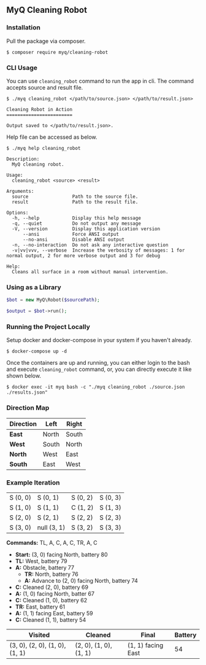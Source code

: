 ## MyQ Cleaning Robot

### Installation

Pull the package via composer.
```shell
$ composer require myq/cleaning-robot
```

### CLI Usage
You can use `cleaning_robot` command to run the app in cli. The command accepts source and result file.
```shell
$ ./myq cleaning_robot </path/to/source.json> </path/to/result.json>

Cleaning Robot in Action
========================

Output saved to </path/to/result.json>.
```

Help file can be accessed as below.
```shell
$ ./myq help cleaning_robot

Description:
  MyQ cleaning robot.

Usage:
  cleaning_robot <source> <result>

Arguments:
  source                Path to the source file.
  result                Path to the result file.

Options:
  -h, --help            Display this help message
  -q, --quiet           Do not output any message
  -V, --version         Display this application version
      --ansi            Force ANSI output
      --no-ansi         Disable ANSI output
  -n, --no-interaction  Do not ask any interactive question
  -v|vv|vvv, --verbose  Increase the verbosity of messages: 1 for normal output, 2 for more verbose output and 3 for debug

Help:
  Cleans all surface in a room without manual intervention.
```

### Using as a Library
```php
$bot = new MyQ\Robot($sourcePath);

$output = $bot->run();
```

### Running the Project Locally
Setup docker and docker-compose in your system if you haven't already.
```shell
$ docker-compose up -d
```

Once the containers are up and running, you can either login to the bash and execute `cleaning_robot` command, or, you can directly execute it like shown below.
```shell
$ docker exec -it myq bash -c "./myq cleaning_robot ./source.json ./results.json"
```

### Direction Map
| Direction | Left | Right |
| --------- | ---- | ----- |
| **East** | North | South |
| **West** | South | North |
| **North** | West | East |
| **South** | East | West |

### Example Iteration
|||||
| ---| --- | --- | --- |
| S (0, 0)  | S (0, 1)  | S (0, 2)  | S (0, 3)  |
| S (1, 0)  | S (1, 1)  | C (1, 2)  | S (1, 3)  |
| S (2, 0)  | S (2, 1)  | S (2, 2)  | S (2, 3)  |
| S (3, 0)  | null (3, 1)  | S (3, 2)  | S (3, 3)  |

**Commands:** TL, A, C, A, C, TR, A, C

- **Start:** (3, 0) facing North, battery 80
- **TL:** West, battery 79
- **A:** Obstacle, battery 77
    - **TR:** North, battery 76
    - **A:** Advance to (2, 0) facing North, battery 74
- **C:** Cleaned (2, 0), battery 69
- **A:** (1, 0) facing North, batter 67
- **C:** Cleaned (1, 0), battery 62
- **TR:** East, battery 61
- **A:** (1, 1) facing East, battery 59
- **C:** Cleaned (1, 1), battery 54

| Visited | Cleaned | Final | Battery |
| ------- | ------- | ----- | -------- |
| (3, 0), (2, 0), (1, 0), (1, 1) | (2, 0), (1, 0), (1, 1) | (1, 1) facing East | 54 |
